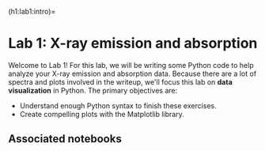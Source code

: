 (h1:lab1:intro)=
# Lab 1: X-ray emission and absorption

Welcome to Lab 1!
For this lab, we will be writing some Python code to help analyze your X-ray emission and absorption data.
Because there are a lot of spectra and plots involved in the writeup, we'll focus this lab on **data visualization** in Python.
The primary objectives are:
- Understand enough Python syntax to finish these exercises. 
- Create compelling plots with the Matplotlib library. 


## Associated notebooks 

```{tableofcontents}
```